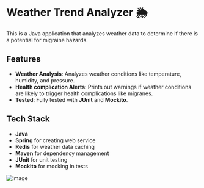 # Weather Trend Analyzer 🌦️

This is a Java application that analyzes weather data to determine if there is a potential for migraine hazards.

## Features

- **Weather Analysis**: Analyzes weather conditions like temperature, humidity, and pressure.
- **Health complication Alerts**: Prints out warnings if weather conditions are likely to trigger health complications like migranes.
- **Tested**: Fully tested with **JUnit** and **Mockito**.

## Tech Stack

- **Java**
- **Spring** for creating web service
- **Redis** for weather data caching
- **Maven** for dependency management
- **JUnit** for unit testing
- **Mockito** for mocking in tests

![image](https://github.com/user-attachments/assets/afb6f1fa-fe4c-4591-92a9-0254ecefb1a4)
